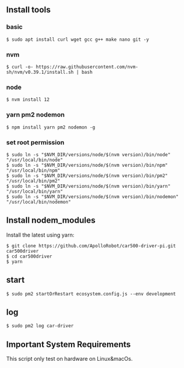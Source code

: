## Install tools
### basic
```console
$ sudo apt install curl wget gcc g++ make nano git -y
```
### nvm
```console
$ curl -o- https://raw.githubusercontent.com/nvm-sh/nvm/v0.39.1/install.sh | bash
```
### node
```console
$ nvm install 12
```
### yarn pm2 nodemon 
```console
$ npm install yarn pm2 nodemon -g
```
### set root permission
```console
$ sudo ln -s "$NVM_DIR/versions/node/$(nvm version)/bin/node" "/usr/local/bin/node"
$ sudo ln -s "$NVM_DIR/versions/node/$(nvm version)/bin/npm" "/usr/local/bin/npm"
$ sudo ln -s "$NVM_DIR/versions/node/$(nvm version)/bin/pm2" "/usr/local/bin/pm2"
$ sudo ln -s "$NVM_DIR/versions/node/$(nvm version)/bin/yarn" "/usr/local/bin/yarn"
$ sudo ln -s "$NVM_DIR/versions/node/$(nvm version)/bin/nodemon" "/usr/local/bin/nodemon"
```
## Install nodem_modules
Install the latest using yarn:
```console
$ git clone https://github.com/ApolloRobot/car500-driver-pi.git car500driver
$ cd car500driver
$ yarn 
```

## start
```console
$ sudo pm2 startOrRestart ecosystem.config.js --env development
```
## log
```console
$ sudo pm2 log car-driver
```
## Important System Requirements

This script  only test on hardware on Linux&macOs.